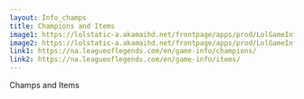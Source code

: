 ```yaml
---
layout: Info_champs
title: Champions and Items
image1: https://lolstatic-a.akamaihd.net/frontpage/apps/prod/LolGameInfo-Harbinger/en_US/8588e206d560a23f4d6dd0faab1663e13e84e21d/assets/assets/images/gi-champions.jpg
image2: https://lolstatic-a.akamaihd.net/frontpage/apps/prod/LolGameInfo-Harbinger/en_US/8588e206d560a23f4d6dd0faab1663e13e84e21d/assets/assets/images/gi-items.jpg
link1: https://na.leagueoflegends.com/en/game-info/champions/
link2: https://na.leagueoflegends.com/en/game-info/items/
---
```


Champs and Items